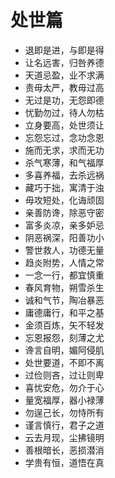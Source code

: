 # 处世篇

- 退即是进，与即是得
- 让名远害，归咎养德
- 天道忌盈，业不求满
- 责毋太严，教毋过高
- 无过是功，无怨即德
- 忧勤勿过，待人勿枯
- 立身要高，处世须让
- 忘怨忘过，念功念恩
- 施而无求，求而无功
- 杀气寒薄，和气福厚
- 多喜养福，去杀远祸
- 藏巧于拙，寓清于浊
- 毋攻短处，化诲顽固
- 亲善防谗，除恶守密
- 富多炎凉，亲多妒忌
- 阴恶祸深，阳善功小
- 警世救人，功德无量
- 趋炎附势，人情之常
- 一念一行，都宜慎重
- 春风育物，朔雪杀生
- 诚和气节，陶冶暴恶
- 庸德庸行，和平之基
- 金须百炼，矢不轻发
- 忘恩报怨，刻薄之尤
- 谗言自明，媚阿侵肌
- 处世要道，不即不离
- 过俭则吝，过让则卑
- 喜忧安危，勿介于心
- 量宽福厚，器小禄薄
- 勿逞己长，勿恃所有
- 谨言慎行，君子之道
- 云去月现，尘拂镜明
- 善根暗长，恶损潜消
- 学贵有恒，道悟在真